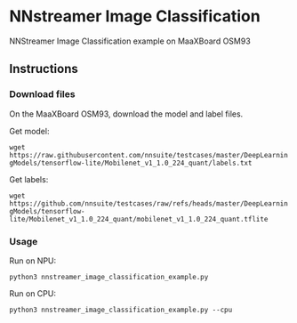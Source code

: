 # NNstreamer Image Classification
NNStreamer Image Classification example on MaaXBoard OSM93

## Instructions
### Download files
On the MaaXBoard OSM93, download the model and label files.

Get model:

```wget https://raw.githubusercontent.com/nnsuite/testcases/master/DeepLearningModels/tensorflow-lite/Mobilenet_v1_1.0_224_quant/labels.txt```

Get labels:

```wget https://github.com/nnsuite/testcases/raw/refs/heads/master/DeepLearningModels/tensorflow-lite/Mobilenet_v1_1.0_224_quant/mobilenet_v1_1.0_224_quant.tflite```


### Usage
Run on NPU:

```python3 nnstreamer_image_classification_example.py```

Run on CPU:

```python3 nnstreamer_image_classification_example.py --cpu```

